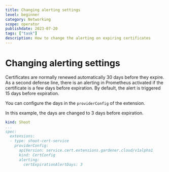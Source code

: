 ```yaml
---
title: Changing alerting settings
level: beginner
category: Networking
scope: operator
publishdate: 2023-07-20
tags: ["task"]
description: How to change the alerting on expiring certificates
---
```


# Changing alerting settings

Certificates are normally renewed automatically 30 days before they expire.
As a second defense line, there is an alerting in Prometheus activated if the certificate is a few days
before expiration. By default, the alert is triggered 15 days before expiration.

You can configure the days in the `providerConfig` of the extension.

In this example, the days are changed to 3 days before expiration.

```yaml
kind: Shoot
...
spec:
  extensions:
  - type: shoot-cert-service
    providerConfig:
      apiVersion: service.cert.extensions.gardener.cloud/v1alpha1
      kind: CertConfig
      alerting:
        certExpirationAlertDays: 3
```

